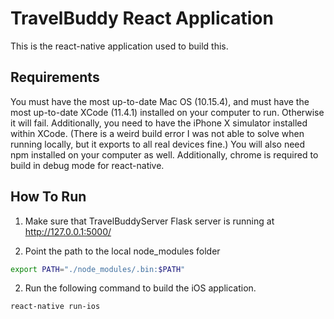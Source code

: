 # TravelBuddy React Application
This is the react-native application used to build this.

## Requirements
You must have the most up-to-date Mac OS (10.15.4), and must have the most up-to-date XCode (11.4.1) installed on your computer to run. Otherwise it will fail. Additionally, you need to have the iPhone X simulator installed within XCode. (There is a weird build error I was not able to solve when running locally, but it exports to all real devices fine.) You will also need npm installed on your computer as well. Additionally, chrome is required to build in debug mode for react-native.

## How To Run

1. Make sure that TravelBuddyServer Flask server is running at http://127.0.0.1:5000/

1. Point the path to the local node_modules folder

```bash
export PATH="./node_modules/.bin:$PATH"
```

2. Run the following command to build the iOS application.

```bash
react-native run-ios
```
